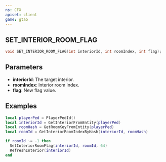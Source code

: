```yaml
---
ns: CFX
apiset: client
game: gta5
---
```

## SET_INTERIOR_ROOM_FLAG

```c
void SET_INTERIOR_ROOM_FLAG(int interiorId, int roomIndex, int flag);
```

## Parameters
* **interiorId**: The target interior.
* **roomIndex**: Interior room index.
* **flag**: New flag value.

## Examples

```lua
local playerPed = PlayerPedId()
local interiorId = GetInteriorFromEntity(playerPed)
local roomHash = GetRoomKeyFromEntity(playerPed)
local roomId = GetInteriorRoomIndexByHash(interiorId, roomHash)

if roomId ~= -1 then
  SetInteriorRoomFlag(interiorId, roomId, 64)
  RefreshInterior(interiorId)
end
```

